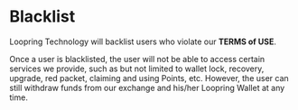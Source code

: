#  Blacklist

Loopring Technology will backlist users who violate our **TERMS of USE**.

Once a user is blacklisted, the user will not be able to access certain services we provide, such as but not limited to wallet lock, recovery, upgrade, red packet, claiming and using Points, etc. However, the user can still withdraw funds from our exchange and his/her Loopring Wallet at any time.



